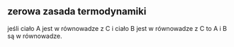 
## zerowa zasada termodynamiki

jeśli ciało A jest w równowadze z C i ciało B jest w równowadze z C to A i B są w równowadze. 
